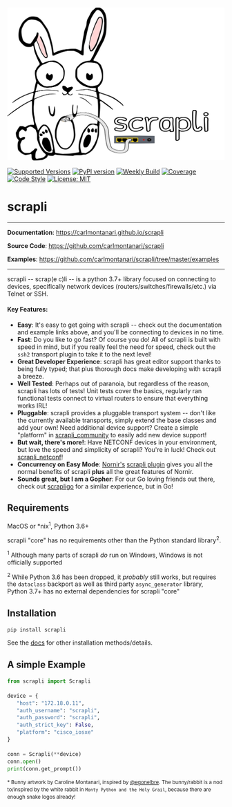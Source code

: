 <p align=center><a href=""><img src=https://github.com/carlmontanari/scrapli/blob/master/scrapli.svg?sanitize=true/></a></p>

[![Supported Versions](https://img.shields.io/pypi/pyversions/scrapli.svg)](https://pypi.org/project/scrapli)
[![PyPI version](https://badge.fury.io/py/scrapli.svg)](https://badge.fury.io/py/scrapli)
[![Weekly Build](https://github.com/carlmontanari/scrapli/workflows/Weekly%20Build/badge.svg)](https://github.com/carlmontanari/scrapli/actions?query=workflow%3A%22Weekly+Build%22)
[![Coverage](https://codecov.io/gh/carlmontanari/scrapli/branch/master/graph/badge.svg)](https://codecov.io/gh/carlmontanari/scrapli)
[![Code Style](https://img.shields.io/badge/code%20style-black-000000.svg)](https://github.com/ambv/black)
[![License: MIT](https://img.shields.io/badge/License-MIT-blueviolet.svg)](https://opensource.org/licenses/MIT)

scrapli
=======

---

**Documentation**: <a href="https://carlmontanari.github.io/scrapli" target="_blank">https://carlmontanari.github.io/scrapli</a>

**Source Code**: <a href="https://github.com/carlmontanari/scrapli" target="_blank">https://github.com/carlmontanari/scrapli</a>

**Examples**: <a href="https://github.com/carlmontanari/scrapli/tree/master/examples" target="_blank">https://github.com/carlmontanari/scrapli/tree/master/examples</a>

---

scrapli -- scrap(e c)li --  is a python 3.7+ library focused on connecting to devices, specifically network devices
 (routers/switches/firewalls/etc.) via Telnet or SSH.

#### Key Features:

- __Easy__: It's easy to get going with scrapli -- check out the documentation and example links above, and you'll be 
  connecting to devices in no time.
- __Fast__: Do you like to go fast? Of course you do! All of scrapli is built with speed in mind, but if you really 
  feel the need for speed, check out the `ssh2` transport plugin to take it to the next level!
- __Great Developer Experience__: scrapli has great editor support thanks to being fully typed; that plus thorough 
  docs make developing with scrapli a breeze.
- __Well Tested__: Perhaps out of paranoia, but regardless of the reason, scrapli has lots of tests! Unit tests 
  cover the basics, regularly ran functional tests connect to virtual routers to ensure that everything works IRL! 
- __Pluggable__: scrapli provides a pluggable transport system -- don't like the currently available transports, 
  simply extend the base classes and add your own! Need additional device support? Create a simple "platform" in 
  [scrapli_community](https://github.com/scrapli/scrapli_community) to easily add new device support!
- __But wait, there's more!__: Have NETCONF devices in your environment, but love the speed and simplicity of 
  scrapli? You're in luck! Check out [scrapli_netconf](https://github.com/scrapli/scrapli_netconf)!
- __Concurrency on Easy Mode__: [Nornir's](https://github.com/nornir-automation/nornir) 
  [scrapli plugin](https://github.com/scrapli/nornir_scrapli) gives you all the normal benefits of scrapli __plus__ 
  all the great features of Nornir.
- __Sounds great, but I am a Gopher__: For our Go loving friends out there, check out 
  [scrapligo](https://github.com/scrapli/scrapligo) for a similar experience, but in Go!


## Requirements

MacOS or \*nix<sup>1</sup>, Python 3.6+

scrapli "core" has no requirements other than the Python standard library<sup>2</sup>.


<sup>1</sup> Although many parts of scrapli *do* run on Windows, Windows is not officially supported

<sup>2</sup> While Python 3.6 has been dropped, it *probably* still works, but requires the `dataclass` 
backport as well as third party `async_generator` library, Python 3.7+ has no external dependencies for scrapli "core"


## Installation

```
pip install scrapli
```

See the [docs](https://carlmontanari.github.io/scrapli/user_guide/installation) for other installation methods/details.



## A simple Example

```python
from scrapli import Scrapli

device = {
   "host": "172.18.0.11",
   "auth_username": "scrapli",
   "auth_password": "scrapli",
   "auth_strict_key": False,
   "platform": "cisco_iosxe"
}

conn = Scrapli(**device)
conn.open()
print(conn.get_prompt())
```

<small>* Bunny artwork by Caroline Montanari, inspired by [@egonelbre](https://github.com/egonelbre/gophers). 
The bunny/rabbit is a nod to/inspired by the white rabbit in `Monty Python and the Holy Grail`, because there 
are enough snake logos already!</small>